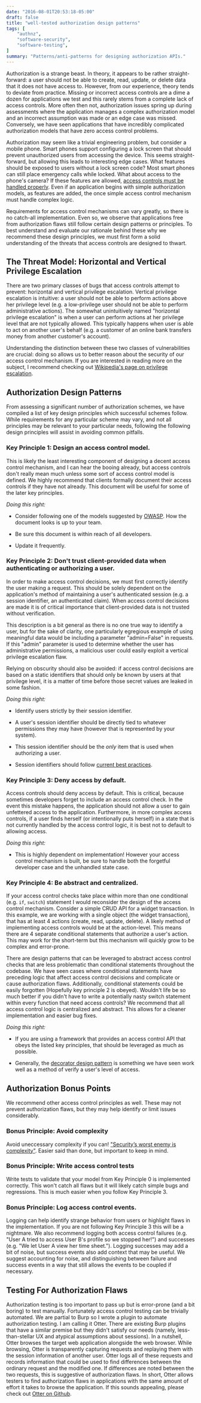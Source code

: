 ```yaml
---
date: "2016-08-01T20:53:18-05:00"
draft: false
title: "well-tested authorization design patterns"
tags: [
    "authnz",
    "software-security",
    "software-testing",
]
summary: "Patterns/anti-patterns for designing authorization APIs."
---
```


Authorization is a strange beast. In theory, it appears to be rather
straight-forward: a user should not be able to create, read, update, or delete
data that it does not have access to. However, from our experience, theory
tends to deviate from practice. Missing or incorrect access controls are
a dime a dozen for applications we test and this rarely stems from a
complete lack of access controls. More often then not, authorization issues
spring up during assessments where the application manages a complex
authorization model and an incorrect assumption was made or an edge case was
missed. Conversely, we have seen applications that have incredibly
complicated authorization models that have zero access control problems.

Authorization may seem like a trivial engineering problem, but consider a
mobile phone. Smart phones support configuring a lock screen that should
prevent unauthorized users from accessing the device. This seems
straight-forward, but allowing this leads to interesting edge cases. What
features should be exposed to users without a lock screen code?  Most smart
phones can still place emergency calls while locked. What about access to the
phone's camera? If these features are allowed, [access controls must be handled
properly](https://groups.google.com/forum/#!topic/android-security-updates/1M7qbSvACjo).
Even if an application begins with simple authorization models, as features are
added, the once simple access control mechanism must handle complex logic.

Requirements for access control mechanisms can vary greatly, so there is no
catch-all implementation. Even so, we observe that applications free from
authorization flaws still follow certain design patterns or principles. To best
understand and evaluate our rationale behind these why we recommend these
design principles, we must first form a solid understanding of the threats that
access controls are designed to thwart.

## The Threat Model: Horizontal and Vertical Privilege Escalation

There are two primary classes of bugs that access controls attempt to prevent:
horizontal and vertical privilege escalation. Vertical privilege escalation is
intuitive: a user should not be able to perform actions above her
privilege level (e.g. a low-privilege user should not be able to perform
administrative actions).  The somewhat unintuitively named "horizontal
privilege escalation" is when a user can perform actions at her privilege level
that are not typically allowed.  This typically happens when user is able to
act on another user's behalf (e.g. a customer of an online bank transfers money
from another customer's account). 

Understanding the distinction between these two classes of vulnerabilities are
crucial: doing so allows us to better reason about the security of our access control
mechanism. If you are interested in reading more on the subject, I recommend
checking out [Wikipedia's page on privilege
escalation](https://en.wikipedia.org/wiki/Privilege_escalation).

## Authorization Design Patterns

From assessing a significant number of authorization schemes, we have compiled
a list of key design principles which successful schemes follow. While
requirements for any particular scheme may vary, and not all principles may be
relevant to your particular needs, following the following design principles
will assist in avoiding common pitfalls.


### Key Principle 1: Design an access control model.

This is likely the least interesting component of designing a decent access
control mechanism, and I can hear the booing already, but access controls
don't really mean much unless some sort of access control model is defined. We
highly recommend that clients formally document their access controls if they
have not already. This document will be useful for some of the later key
principles.

*Doing this right:* 

* Consider following one of the models suggested by [OWASP](https://www.owasp.org/index.php/Access_Control_Cheat_Sheet). How the document looks is up to your team. 

* Be sure this document is within reach of all developers.

* Update it frequently.

### Key Principle 2: Don't trust client-provided data when authenticating or authorizing a user.

In order to make access control decisions, we must first correctly identify the
user making a request. This should be solely dependent on the application's
method of maintaining a user's authenticated session (e.g. a session
identifier, an authenticated claim). When access control decisions are made it
is of critical importance that client-provided data is not trusted without
verification. 

This description is a bit general as there is no one true way to identify a
user, but for the sake of clarity, one particularly egregious
example of using meaningful data would be including a parameter "admin=False"
in requests. If this "admin" parameter is used to determine whether the user
has administrative permissions, a malicious user could easily exploit a
vertical privilege escalation flaw. 

Relying on obscurity should also be avoided: if access control decisions are
based on a static identifiers that should only be known by users at that
privilege level, it is a matter of time before those secret values are leaked
in some fashion.

*Doing this right:* 

* Identify users strictly by their session identifier.

* A user's session identifier should be directly tied to whatever permissions they
may have (however that is represented by your system). 

* This session identifier should be the _only_ item that is used when authorizing a user. 

* Session identifiers should follow [current best practices](https://www.owasp.org/index.php/Session_Management_Cheat_Sheet).

### Key Principle 3: Deny access by default.

Access controls should deny access by default. This is critical, because sometimes
developers forget to include an access control check. In the event this mistake
happens, the application should not allow a user to gain unfettered access to 
the application. Furthermore, in more complex access controls, if a user
finds herself (or intentionally puts herself) in a state that is not currently handled by the 
access control logic, it is best not to default to allowing access.

*Doing this right:* 

* This is highly dependent on implementation! However your access control
mechanism is built, be sure to handle both the forgetful developer case and
the unhandled state case. 

### Key Principle 4: Be abstract and centralized.

If your access control checks take place within more than one conditional (e.g.
`if`, `switch`) statement I would reconsider the design of the access control
mechanism. Consider a simple CRUD API for a widget transaction. In this
example, we are working with a single object (the widget transaction), that has
at least 4 actions (create, read, update, delete). A likely method of
implementing access controls would be at the action-level. This means there are
4 separate conditional statements that authorize a user's action. This may work
for the short-term but this mechanism will quickly grow to be complex and
error-prone.

There are design patterns that can be leveraged to abstract access control
checks that are less problematic than conditional statements throughout the
codebase. We have seen cases where conditional statements have preceding
logic that affect access control decisions and complicate or cause
authorization flaws. Additionally, conditional statements could be easily
forgotten (Hopefully key principle 2 is obeyed). Wouldn't life be so much
better if you didn't have to write a potentially nasty switch statement within
every function that need access controls? We recommend that all access control
logic is centralized and abstract. This allows for a cleaner implementation and
easier bug fixes.

*Doing this right:* 

* If you are using a framework that provides an access control
API that obeys the listed key principles, that should be leveraged as much as
possible. 

* Generally, the [decorator design
pattern](https://sourcemaking.com/design_patterns/decorator) is something we
have seen work well as a method of verify a user's level of access.

## Authorization Bonus Points

We recommend other access control principles as well.
These may not prevent authorization flaws, but they may help identify or limit
issues considerably.

### Bonus Principle: Avoid complexity

Avoid uneccessary complexity if you can! ["Security’s worst enemy is
complexity"](https://www.schneier.com/academic/paperfiles/paper-ipsec.pdf).
Easier said than done, but important to keep in mind.

### Bonus Principle: Write access control tests

Write tests to validate that your model from Key Principle 0 is implemented
correctly. This won't catch all flaws but it will likely catch simple bugs and
regressions.  This is much easier when you follow Key Principle 3.

### Bonus Principle: Log access control events.

Logging can help identify strange behavior from users or highlight flaws in the
implementation.  If you are not following Key Principle 3 this will be a
nightmare. We also recommend logging both access control failures (e.g. "User A
tried to access User B's profile so we stopped her!") and successes (e.g. "We
let User A view her time sheet."). Logging successes may add a bit of noise,
but success events also add context that may be useful. We suggest accounting
for noise, and distinguishing between failure and success events in a way that
still allows the events to be coupled if necessary.

## Testing For Authorization Flaws

Authorization testing is too important to pass up but is error-prone (and a bit
boring) to test manually. Fortunately access control testing
can be trivially automated. We are partial to Burp so I wrote a plugin to
automate authorization testing. I am calling it Otter. There are existing Burp
plugins that have a similar premise but they didn't satisfy our needs
(namely, less-than-stellar UX and atypical assumptions about sessions). In a
nutshell, Otter browses the target web application alongside the web browser.
While browsing, Otter is transparently capturing requests and replaying them
with the session information of another user. Otter logs all of these requests
and records information that could be used to find differences between the
ordinary request and the modified one. If differences are noted between the two
requests, this is suggestive of authorization flaws. In short, Otter allows
testers to find authorization flaws in applications with the same amount of
effort it takes to browse the application. If this sounds appealing, please
check out [Otter on Github](https://github.com/kelbyludwig/otter).
